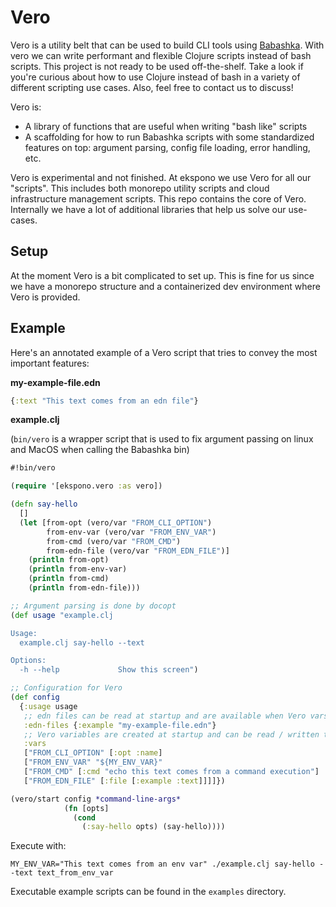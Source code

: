 # Vero

Vero is a utility belt that can be used to build CLI tools using [Babashka](https://github.com/babashka/babashka). With vero we can write performant and flexible Clojure scripts instead of bash scripts. This project is not ready to be used off-the-shelf. Take a look if you're curious about how to use Clojure instead of bash in a variety of different scripting use cases. Also, feel free to contact us to discuss!

Vero is: 

* A library of functions that are useful when writing "bash like" scripts 
* A scaffolding for how to run Babashka scripts with some standardized features on top: argument parsing, config file loading, error handling, etc.

Vero is experimental and not finished. At ekspono we use Vero for all our "scripts". This includes both monorepo utility scripts and cloud infrastructure management scripts. This repo contains the core of Vero. Internally we have a lot of additional libraries that help us solve our use-cases.

## Setup

At the moment Vero is a bit complicated to set up. This is fine for us since we have a monorepo structure and a containerized dev environment where Vero is provided.

## Example

Here's an annotated example of a Vero script that tries to convey the most important features:

**my-example-file.edn**
```Clojure
{:text "This text comes from an edn file"}
```

**example.clj**

(`bin/vero` is a wrapper script that is used to fix argument passing on linux and MacOS when calling the Babashka bin)

```Clojure
#!bin/vero

(require '[ekspono.vero :as vero])

(defn say-hello
  []
  (let [from-opt (vero/var "FROM_CLI_OPTION")
        from-env-var (vero/var "FROM_ENV_VAR")
        from-cmd (vero/var "FROM_CMD")
        from-edn-file (vero/var "FROM_EDN_FILE")]
    (println from-opt)
    (println from-env-var)
    (println from-cmd)
    (println from-edn-file)))

;; Argument parsing is done by docopt
(def usage "example.clj

Usage:
  example.clj say-hello --text

Options:
  -h --help             Show this screen")

;; Configuration for Vero
(def config
  {:usage usage
   ;; edn files can be read at startup and are available when Vero vars are created
   :edn-files {:example "my-example-file.edn"}
   ;; Vero variables are created at startup and can be read / written to from any function. They can be created from different sources.
   :vars 
   ["FROM_CLI_OPTION" [:opt :name]
   ["FROM_ENV_VAR" "${MY_ENV_VAR}"
   ["FROM_CMD" [:cmd "echo this text comes from a command execution"]
   ["FROM_EDN_FILE" [:file [:example :text]]]]})

(vero/start config *command-line-args*
            (fn [opts]
              (cond
                (:say-hello opts) (say-hello))))

```

Execute with: 

`MY_ENV_VAR="This text comes from an env var" ./example.clj say-hello --text text_from_env_var`


Executable example scripts can be found in the `examples` directory.

